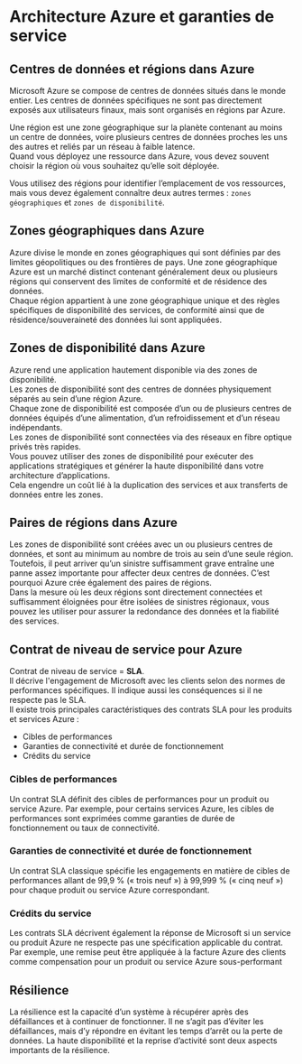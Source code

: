 # Architecture Azure et garanties de service 

## Centres de données et régions dans Azure

Microsoft Azure se compose de centres de données situés dans le monde entier. Les centres de données spécifiques ne sont pas directement exposés aux utilisateurs finaux, mais sont organisés en régions par Azure.<br>

Une région est une zone géographique sur la planète contenant au moins un centre de données, voire plusieurs centres de données proches les uns des autres et reliés par un réseau à faible latence.<br>
Quand vous déployez une ressource dans Azure, vous devez souvent choisir la région où vous souhaitez qu’elle soit déployée.<br>

Vous utilisez des régions pour identifier l’emplacement de vos ressources, mais vous devez également connaître deux autres termes : `zones géographiques` et `zones de disponibilité`.

## Zones géographiques dans Azure

Azure divise le monde en zones géographiques qui sont définies par des limites géopolitiques ou des frontières de pays. Une zone géographique Azure est un marché distinct contenant généralement deux ou plusieurs régions qui conservent des limites de conformité et de résidence des données.<br>
Chaque région appartient à une zone géographique unique et des règles spécifiques de disponibilité des services, de conformité ainsi que de résidence/souveraineté des données lui sont appliquées.

## Zones de disponibilité dans Azure

Azure rend une application hautement disponible via des zones de disponibilité.<br>
Les zones de disponibilité sont des centres de données physiquement séparés au sein d’une région Azure.<br>
Chaque zone de disponibilité est composée d’un ou de plusieurs centres de données équipés d’une alimentation, d’un refroidissement et d’un réseau indépendants.<br>
Les zones de disponibilité sont connectées via des réseaux en fibre optique privés très rapides.<br>
Vous pouvez utiliser des zones de disponibilité pour exécuter des applications stratégiques et générer la haute disponibilité dans votre architecture d’applications.<br>
Cela engendre un coût lié à la duplication des services et aux transferts de données entre les zones.<br>

## Paires de régions dans Azure

Les zones de disponibilité sont créées avec un ou plusieurs centres de données, et sont au minimum au nombre de trois au sein d’une seule région. Toutefois, il peut arriver qu’un sinistre suffisamment grave entraîne une panne assez importante pour affecter deux centres de données. C’est pourquoi Azure crée également des paires de régions.<br>
Dans la mesure où les deux régions sont directement connectées et suffisamment éloignées pour être isolées de sinistres régionaux, vous pouvez les utiliser pour assurer la redondance des données et la fiabilité des services.<br>

## Contrat de niveau de service pour Azure

Contrat de niveau de service = **SLA**.<br>
Il décrive l'engagement de Microsoft avec les clients selon des normes de performances spécifiques. Il indique aussi les conséquences si il ne respecte pas le SLA.<br>
Il existe trois principales caractéristiques des contrats SLA pour les produits et services Azure :
- Cibles de performances
- Garanties de connectivité et durée de fonctionnement
- Crédits du service

### Cibles de performances

Un contrat SLA définit des cibles de performances pour un produit ou service Azure. Par exemple, pour certains services Azure, les cibles de performances sont exprimées comme garanties de durée de fonctionnement ou taux de connectivité.

### Garanties de connectivité et durée de fonctionnement

Un contrat SLA classique spécifie les engagements en matière de cibles de performances allant de 99,9 % (« trois neuf ») à 99,999 % (« cinq neuf ») pour chaque produit ou service Azure correspondant.

### Crédits du service

Les contrats SLA décrivent également la réponse de Microsoft si un service ou produit Azure ne respecte pas une spécification applicable du contrat. Par exemple, une remise peut être appliquée à la facture Azure des clients comme compensation pour un produit ou service Azure sous-performant

## Résilience

La résilience est la capacité d’un système à récupérer après des défaillances et à continuer de fonctionner. Il ne s’agit pas d’éviter les défaillances, mais d’y répondre en évitant les temps d’arrêt ou la perte de données. La haute disponibilité et la reprise d’activité sont deux aspects importants de la résilience.<br>